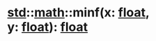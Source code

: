 # [std](/libs/std/)::[math](/libs/std/math/)::minf(x:&nbsp;[float](/libs/std/core/type.float.md), y:&nbsp;[float](/libs/std/core/type.float.md)):&nbsp;[float](/libs/std/core/type.float.md)
